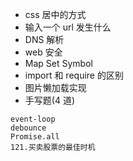 - css 居中的方式
- 输入一个 url 发生什么
- DNS 解析
- web 安全
- Map Set Symbol
- import 和 require 的区别
- 图片懒加载实现
- 手写题(4 道)

```
event-loop
debounce
Promise.all
121.买卖股票的最佳时机
```
